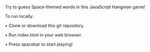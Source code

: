 
Try to guess Space-themed words in this JavaScript Hangman game!

To run locally:

• Clone or download this git repository.

• Run index.html in your web browser.

• Press spacebar to start playing!

